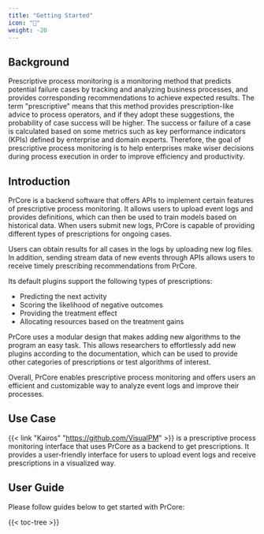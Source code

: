 ```yaml
---
title: "Getting Started"
icon: "🚀"
weight: -20
---
```


## Background

Prescriptive process monitoring is a monitoring method that predicts potential failure cases by tracking and analyzing business processes, and provides corresponding recommendations to achieve expected results. The term "prescriptive" means that this method provides prescription-like advice to process operators, and if they adopt these suggestions, the probability of case success will be higher. The success or failure of a case is calculated based on some metrics such as key performance indicators (KPIs) defined by enterprise and domain experts. Therefore, the goal of prescriptive process monitoring is to help enterprises make wiser decisions during process execution in order to improve efficiency and productivity.

## Introduction

PrCore is a backend software that offers APIs to implement certain features of prescriptive process monitoring. It allows users to upload event logs and provides definitions, which can then be used to train models based on historical data. When users submit new logs, PrCore is capable of providing different types of prescriptions for ongoing cases.

Users can obtain results for all cases in the logs by uploading new log files. In addition, sending stream data of new events through APIs allows users to receive timely prescribing recommendations from PrCore.

Its default plugins support the following types of prescriptions:

- Predicting the next activity
- Scoring the likelihood of negative outcomes
- Providing the treatment effect
- Allocating resources based on the treatment gains

PrCore uses a modular design that makes adding new algorithms to the program an easy task. This allows researchers to effortlessly add new plugins according to the documentation, which can be used to provide other categories of prescriptions or test algorithms of interest.

Overall, PrCore enables prescriptive process monitoring and offers users an efficient and customizable way to analyze event logs and improve their processes.

## Use Case

{{< link "Kairos" "https://github.com/VisualPM" >}} is a prescriptive process monitoring interface that uses PrCore as a backend to get prescriptions. It provides a user-friendly interface for users to upload event logs and receive prescriptions in a visualized way.

## User Guide

Please follow guides below to get started with PrCore:

{{< toc-tree >}}
